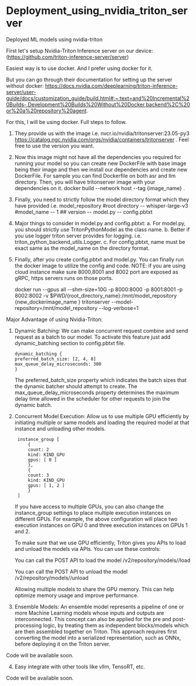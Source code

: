 # Deployment_using_nvidia_triton_server
Deployed ML models using nvidia-triton

First let's setup Nvidia-Triton Inference server on our device: (https://github.com/triton-inference-server/server)

Easiest way is to use docker. And I prefer using docker for it.

But you can go through their documentation for setting up the server without docker: https://docs.nvidia.com/deeplearning/triton-inference-server/user-guide/docs/customization_guide/build.html#:~:text=and%20Incremental%20Builds-,Development%20Builds%20Without%20Docker,backend%2C%20or%20a%20repository%20agent. 

For this, I will be using docker. Full steps to follow.

1. They provide us with the image i.e. nvcr.io/nvidia/tritonserver:23.05-py3  https://catalog.ngc.nvidia.com/orgs/nvidia/containers/tritonserver . Feel free to use the version you want.

2. Now this image might not have all the dependencies you required for running your model so you can create new DockerFile with base image being their image and then we install our dependencies and create new DockerFile. For sample you can find Dockerfile on both asr and llm directory. Then, you will have tritonserver image with your dependencies on it.
    docker build --network host --tag {image_name} .

3. Finally, you need to strictly follow the model directory format which they have provided i.e.
    model_repository #root directory
    --  whisper-large-v3 #model_name
        --  1 ## version
            -- model.py
        --  config.pbtxt

4. Major things to consider in model.py and config.pbtxt:
   a. For model.py, you should strictly use TritonPythonModel as the class name.
   b. Better if you use logger triton server provides for logging. i.e. triton_python_backend_utils.Logger.
   c. For config.pbtxt, name must be exact same as the model_name on the directory format.

5. Finally, after you create config.pbtxt and model.py. You can finally run the docker image to utilize the config and code.
   NOTE: if you are using cloud instance make sure 8000,8001 and 8002 port are exposed as gRPC, https servers runs on those ports.

    docker run --gpus all --shm-size=10G -p 8000:8000 -p 8001:8001 -p 8002:8002 -v $PWD/{root_directory_name}:/mnt/model_repository {new_dockerimage_name } tritonserver --model-repository=/mnt/model_repository --log-verbose=1



Major Advantage of using Nvidia-Triton:

1.  Dynamic Batching: We can make concurrent request combine and send request as a batch to our model.
    To activate this feature just add dynamic_batching section to config.pbtxt file.

        dynamic_batching { 
        preferred_batch_size: [2, 4, 8] 
        max_queue_delay_microseconds: 300
        }

    The preferred_batch_size property which indicates the batch sizes that the dynamic batcher should attempt to create.
    The max_queue_delay_microseconds property determines the maximum delay time allowed in the scheduler for other requests to join the dynamic batch.

2. Concurrent Model Execution: Allow us to use multiple GPU efficiently by initiating multiple or same models and loading the required model at that instance and unloading other models.

        instance_group [
            {
            count: 2
            kind: KIND_GPU
            gpus: [ 0 ]
            },
            {
            count: 3
            kind: KIND_GPU
            gpus: [ 1, 2 ]
            }
        ]
    If you have access to multiple GPUs, you can also change the instance_group settings to place multiple execution instances on different GPUs. For example, the above configuration will place two execution instances on GPU 0 and three execution instances on GPUs 1 and 2.

    To make sure that we use GPU efficiently, Triton gives you APIs to load and unload the models via APIs. You can use these controls:

    You can call the POST API  to load the model
    /v2/repository/models/<Model Name>/load

    You can call the POST API  to unload the model
    /v2/repository/models/<Model Name>/unload

    Allowing multiple models to share the GPU memory. This can help optimize memory usage and improve performance.

3. Ensemble Models: An ensemble model represents a pipeline of one or more Machine Learning models whose inputs and outputs are interconnected. This concept can also be applied for the pre and post-processing logic, by treating them as independent blocks/models which are then assembled together on Triton. This approach requires first converting the model into a serialized representation, such as ONNx, before deploying it on the Triton server. 

Code will be available soon.

4. Easy integrate with other tools like vllm, TensoRT, etc.

Code will be available soon.